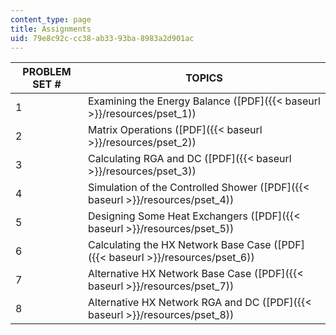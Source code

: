 ```yaml
---
content_type: page
title: Assignments
uid: 79e8c92c-cc38-ab33-93ba-8983a2d901ac
---
```


| PROBLEM SET # | TOPICS |
| --- | --- |
| 1 | Examining the Energy Balance ([PDF]({{< baseurl >}}/resources/pset_1)) |
| 2 | Matrix Operations ([PDF]({{< baseurl >}}/resources/pset_2)) |
| 3 | Calculating RGA and DC ([PDF]({{< baseurl >}}/resources/pset_3)) |
| 4 | Simulation of the Controlled Shower ([PDF]({{< baseurl >}}/resources/pset_4)) |
| 5 | Designing Some Heat Exchangers ([PDF]({{< baseurl >}}/resources/pset_5)) |
| 6 | Calculating the HX Network Base Case ([PDF]({{< baseurl >}}/resources/pset_6)) |
| 7 | Alternative HX Network Base Case ([PDF]({{< baseurl >}}/resources/pset_7)) |
| 8 | Alternative HX Network RGA and DC ([PDF]({{< baseurl >}}/resources/pset_8))